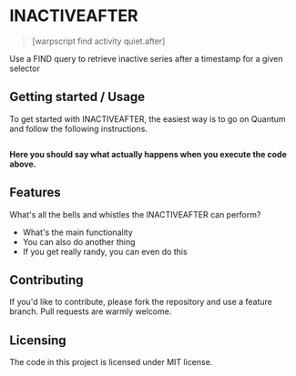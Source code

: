 # INACTIVEAFTER

> [warpscript find activity quiet.after]

Use a FIND query to retrieve inactive series after a timestamp for a given selector

## Getting started / Usage

To get started with INACTIVEAFTER, the easiest way is to go on Quantum and follow the following instructions.

```warpscript

```

**Here you should say what actually happens when you execute the code above.**

## Features

What's all the bells and whistles the INACTIVEAFTER can perform?

* What's the main functionality
* You can also do another thing
* If you get really randy, you can even do this

## Contributing

If you'd like to contribute, please fork the repository and use a feature
branch. Pull requests are warmly welcome.

## Licensing

The code in this project is licensed under MIT license.

